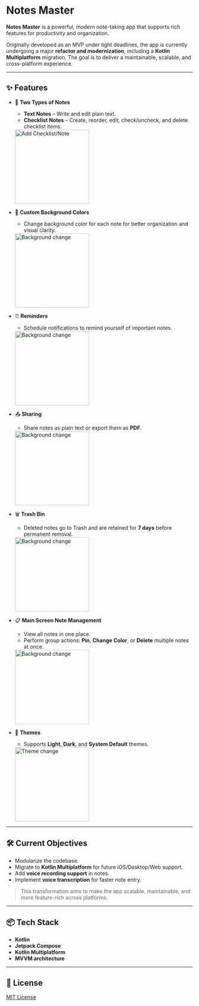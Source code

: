 # Notes Master

**Notes Master** is a powerful, modern note-taking app that supports rich features for productivity and organization.

Originally developed as an MVP under tight deadlines, the app is currently undergoing a major **refactor and modernization**,
including a **Kotlin Multiplatform** migration. The goal is to deliver a maintainable, scalable, and cross-platform experience.

---

## ✨ Features

- 📝 **Two Types of Notes**
    - **Text Notes** – Write and edit plain text.
    - **Checklist Notes** – Create, reorder, edit, check/uncheck, and delete checklist items.

    <img src="./demo/add_checklist_note.gif" alt="Add Checklist/Note" width=200>

- 🎨 **Custom Background Colors**
    - Change background color for each note for better organization and visual clarity.

    <img src="./demo/custom_background.gif" alt="Background change" width=200>

- ⏰ **Reminders**
    - Schedule notifications to remind yourself of important notes.
    
    <img src="./demo/reminder.gif" alt="Background change" width=200>

- 📤 **Sharing**
    - Share notes as plain text or export them as **PDF**.

    <img src="./demo/share.gif" alt="Background change" width=200>

- 🗑️ **Trash Bin**
    - Deleted notes go to Trash and are retained for **7 days** before permanent removal.

    <img src="./demo/delete.gif" alt="Background change" width=200>

- 📋 **Main Screen Note Management**
    - View all notes in one place.
    - Perform group actions: **Pin**, **Change Color**, or **Delete** multiple notes at once.

    <img src="./demo/main_screen_functions.gif" alt="Background change" width=200>

- 🌙 **Themes**
    - Supports **Light**, **Dark**, and **System Default** themes.

    <img src="./demo/theme_change.gif" alt="Theme change" width=200>

---

## 🛠️ Current Objectives

- Modularize the codebase.
- Migrate to **Kotlin Multiplatform** for future iOS/Desktop/Web support.
- Add **voice recording support** in notes.
- Implement **voice transcription** for faster note entry.

> This transformation aims to make the app scalable, maintainable, and more feature-rich across platforms.

---

## 📦 Tech Stack

- **Kotlin**
- **Jetpack Compose**
- **Kotlin Multiplatform**
- **MVVM architecture**

---

## 📄 License

[MIT License](./LICENSE)